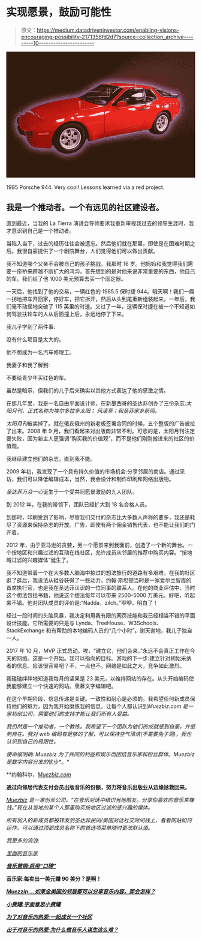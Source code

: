 # 实现愿景，鼓励可能性

> 原文：<https://medium.datadriveninvestor.com/enabling-visions-encouraging-possibility-2171356fd2d7?source=collection_archive---------10----------------------->

![](img/98f6c18bd11f1890d954a2071be0fe9f.png)

1985 Porsche 944\. Very cool! Lessons learned via a red project.

## 我是一个推动者。一个有远见的社区建设者。

直到最近，当我的 La Tierra 演讲会导师要求我重新审视我过去的领导生涯时，我才意识到自己是一个推动者。

当陷入当下，过去的经历往往会被遗忘。然后他们就在那里，即使是在困难时期之后。我很自豪提供了一个剧院舞台，人们觉得他们可以做出贡献。

我不知道哪个父亲不会被自己的孩子挑战。我那时 16 岁。他妈妈和我觉得我们需要一座桥来跨越不断扩大的鸿沟。首先想到的是对他来说非常重要的东西，他自己的车。我们给了他 1000 美元预算去买一个固定器。

一天后，他找到了他的交易，一辆红色的 1985.5 保时捷 944。哦天啊！我们一瘸一拐地把车开回家，停好车，把它拆开，然后从头到尾重新组装起来。一年后，我们毫不动摇地突破了 115 英里的时速。又过了一年，这辆保时捷在被一个不知道如何驾驶扶轮车的人从后面撞上后，永远地停了下来。

我儿子学到了两件事:

没有什么项目是太大的。

他不想成为一名汽车修理工。

我妻子和我了解到:

不要给青少年买红色的车。

虽然是暗示，但我们的儿子后来确实以其他方式表达了他的感激之情。

在那几年里，我是一名自由平面设计师，在新墨西哥的圣达菲创办了三份杂志:*太阳月刊，*正式名称为*埃尔多拉多太阳；* *风滚草；*和*圣菲家乡新闻。*

*太阳月刊*被卖掉了。就在俄亥俄州的新老板签署合同的时候，五个整版的广告被拉了出来。2008 年 9 月，我们看起来对出版商非常不利。可悲的是，太阳月刊注定要失败，因为新主人更强调“购买我的价值观”，而不是他们刚刚搬进来的社区的价值观。

我继续建立他们的杂志，直到我不能。

2009 年初，我发现了一个具有持久价值的市场机会:分享邻居的商店。通过采访，我们可以降低编辑成本，当然，我会设计和制作印刷和网络出版物。

*圣达菲万众一心*诞生于一个受共同愿景激励的九人团队。

到 2012 年，在我的带领下，团队已经扩大到 18 名合格人员。

到那时，印刷受到了影响，尽管我们交付的杂志比大多数人声称的要多，我还是耗尽了资源来保持杂志的开放。广告，即使有两个佣金销售代表，也不能让我们的门开着。

2012 年，由于亚马逊的贪婪，另一个愿景来到我面前，创造了一个新的舞台。一个按地区和兴趣过滤的互动在线社区，允许成员从邻居的推荐中购买内容。“按地域过滤的兴趣媒体”诞生了。

我不知道带着一个在大多数人脑海中掠过的想法旅行的道路有多艰难。在我的社区逛了逛后，我设法从硅谷获得了一些动力。约翰·斯坦顿当时是一家爱尔兰智库的首席执行官，也是我在圣达菲认识的一位同事的联系人。在他的商业评估中，当时这个想法包括书籍，他说这个想法每年可以带来 2500-5000 万美元。好吧，听起来不错。他对团队成员的评价是:“Nadda，zilch。”咿咿。明白了！

经过一段时间的头脑风暴，我决定利用我有限的网页技能和我已经相当不错的平面设计技能。它所需要的只是与 Lynda、TreeHouse、W3Schools、StackExchange 和有帮助的本地编码人员的“几个小时”。谢天谢地，我儿子独自一人。

2017 年 10 月，MVP 正式启动。唉，“建立它，他们会来，”永远不会真正工作在今天的网络。这是一个开始。我可以指向的目标。游戏的下一步:建立针对初始采纳者的信息。应该很容易吧？不，一点也不。网络是如此之大，竞争如此激烈。

我磕磕绊绊地知道我每月的坚果是 23 美元，以维持网站的存在。从头开始编码使我能够建立一个快速的网站。羡慕文字编辑吧。

在这个早期阶段，信息传递是关键。一致性和耐心是必须的。我希望任何新成员保持他们的魅力，因为我开始磨练我的信息，让每个人都认识到[](http://Muezbiz.com)*Muezbiz.com 是一家初创公司，需要他们的支持才能让我们所有人受益。*

*我仍然是一个推动者，一个教练。我希望下一个团队为他们的成就感到自豪，并感到自在。我对 web 编码有足够的了解，可以保持空气清洁(不需要兔子洞)，我也认识到自己的局限性。*

*使命很明确: *Muezbiz* 为了共同的利益和娱乐而团结音乐家和粉丝群体。Muezbiz 是数字内容分发的*优步*。*

**约翰科尔，*[*Muezbiz.com*](http://muezbiz.com/)*

****通过向邻居代表支付会员出版音乐的份额，努力将音乐出版业从边缘拯救回来。****

*[Muezbiz](https://www.muezbiz.com) *是一家创业公司。“在音乐对话中结识当地朋友。分享你喜欢的音乐来赚钱。”现在从当地的某个人那里购买按地区过滤的感兴趣的媒体。**

*所有加入的新成员都被转发到圣达菲民间/美国对话社交时间线上，看看网站如何运作。可以通过顶部成员名称下的首选项菜单随时更改默认值。*

*我更多的流浪:*

*[*里面的音乐家*](https://medium.com/@john_cole/the-musician-inside-f7d221fdbff0)*

**[*音乐营销:启用“口碑”*](https://medium.com/@john_cole/music-marketing-enabling-word-of-mouth-7f3451c845da)**

**音乐家:每卖出一美元赚 90 美分？是啊！**

**[*Muezzin …如果全美国的邻居都可以分享音乐内容，那会怎样？*](https://medium.com/@john_cole/muezzin-what-if-neighbors-all-around-the-us-could-earn-sharing-musical-content-2e2778d0391b)**

**[*小费罐:字面意思小费罐*](https://medium.com/@john_cole/the-tip-jar-literally-the-tip-jar-fc13c8757a89)**

**[*为了对音乐的热爱:一起成长一个社区*](https://medium.com/@john_cole/for-the-love-of-music-growing-a-community-together-b4773e33bc43)**

**[*出于对音乐的热爱:为什么做音乐人谋生这么难？*](https://medium.com/@john_cole/for-the-love-of-music-why-is-it-so-hard-to-make-a-living-being-a-musician-4a7af7fcd07)**